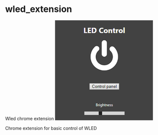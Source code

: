 # wled_extension
Wled chrome extension
![alt text](https://github.com/Gawronnn/wled_extension/blob/main/screenshot.png?raw=true)


Chrome extension for basic control of WLED
